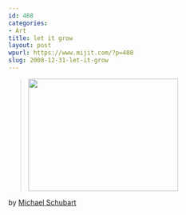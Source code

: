 ```yaml
---
id: 488
categories:
- Art
title: let it grow
layout: post
wpurl: https://www.mijit.com/?p=488
slug: 2008-12-31-let-it-grow
---
```

<blockquote><a href="https://www.schubart.net/archives/2004/07/31/lotus-flower"><img src="{{ "/" | relative_url }}images/2008/12/lotusflower-300x225.jpg" alt="" title="lotusflower" width="300" height="225" class="alignnone size-medium wp-image-489" /></a></blockquote>
by <a href="https://www.schubart.net/archives/2004/07/31/lotus-flower">Michael Schubart</a>
